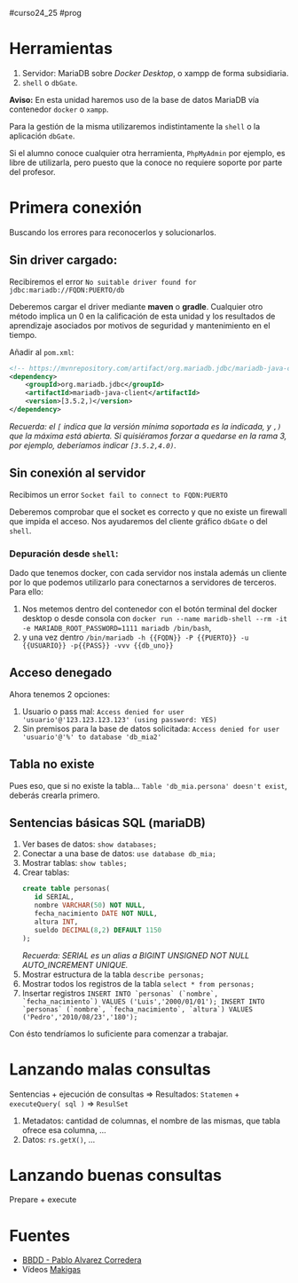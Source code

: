 #curso24_25 #prog 

# Herramientas
1. Servidor: MariaDB sobre _Docker Desktop_, o xampp de forma subsidiaria.
2. `shell` o `dbGate`.

**Aviso:**
En esta unidad haremos uso de la base de datos MariaDB vía contenedor `docker` o `xampp`. 

Para la gestión de la misma utilizaremos indistintamente la `shell` o la aplicación `dbGate`.

Si el alumno conoce cualquier otra herramienta, `PhpMyAdmin` por ejemplo, es libre de utilizarla, pero puesto que la conoce no requiere soporte por parte del profesor.

# Primera conexión
Buscando los errores para reconocerlos y solucionarlos.

## Sin driver cargado:
Recibiremos el error `No suitable driver found for jdbc:mariadb://FQDN:PUERTO/db`

Deberemos cargar el driver mediante **maven** o **gradle**. Cualquier otro método implica un 0 en la calificación de esta unidad y los resultados de aprendizaje asociados por motivos de seguridad y mantenimiento en el tiempo.

Añadir al `pom.xml`:
```xml
<!-- https://mvnrepository.com/artifact/org.mariadb.jdbc/mariadb-java-client -->
<dependency>
    <groupId>org.mariadb.jdbc</groupId>
    <artifactId>mariadb-java-client</artifactId>
    <version>[3.5.2,)</version>
</dependency>
```

_Recuerda: el `[` indica que la versión mínima soportada es la indicada, y `,)` que la máxima está abierta. Si quisiéramos forzar a quedarse en la rama 3, por ejemplo, deberíamos indicar `[3.5.2,4.0)`._
   
## Sin conexión al servidor
Recibimos un error `Socket fail to connect to FQDN:PUERTO`

Deberemos comprobar que el socket es correcto y que no existe un firewall que impida el acceso. Nos ayudaremos del cliente gráfico `dbGate` o del `shell`.

### Depuración desde `shell`:
Dado que tenemos docker, con cada servidor nos instala además un cliente por lo que podemos utilizarlo para conectarnos a servidores de terceros. Para ello:
1. Nos metemos dentro del contenedor con el botón terminal del docker desktop o desde consola con `docker run --name maridb-shell --rm -it -e MARIADB_ROOT_PASSWORD=1111 mariadb /bin/bash`,
2. y una vez dentro `/bin/mariadb -h {{FQDN}} -P {{PUERTO}} -u {{USUARIO}} -p{{PASS}} -vvv {{db_uno}}`

## Acceso denegado
Ahora tenemos 2 opciones:
1. Usuario o pass mal: `Access denied for user 'usuario'@'123.123.123.123' (using password: YES)`
2. Sin premisos para la base de datos solicitada: `Access denied for user 'usuario'@'%' to database 'db_mia2'`

## Tabla no existe
Pues eso, que si no existe la tabla... `Table 'db_mia.persona' doesn't exist`, deberás crearla primero.

## Sentencias básicas SQL (mariaDB)
1. Ver bases de datos: `show databases;`
2. Conectar a una base de datos: `use database db_mia;`
3. Mostrar tablas: `show tables;`
4. Crear tablas:
   ```sql
   create table personas( 
      id SERIAL, 
      nombre VARCHAR(50) NOT NULL,
      fecha_nacimiento DATE NOT NULL,
      altura INT,
      sueldo DECIMAL(8,2) DEFAULT 1150
   );
   ```
   _Recuerda: SERIAL es un alias a BIGINT UNSIGNED NOT NULL AUTO_INCREMENT UNIQUE._
5. Mostrar estructura de la tabla `describe personas;`
6. Mostrar todos los registros de la tabla `select * from personas;`
7. Insertar registros ``INSERT INTO `personas` (`nombre`, `fecha_nacimiento`) VALUES ('Luis','2000/01/01');
INSERT INTO `personas` (`nombre`, `fecha_nacimiento`, `altura`) VALUES ('Pedro','2010/08/23','180');``

Con ésto tendríamos lo suficiente para comenzar a trabajar.

# Lanzando malas consultas
Sentencias + ejecución de consultas => Resultados: `Statemen` + `executeQuery( sql )` => `ResulSet`

1. Metadatos: cantidad de columnas, el nombre de las mismas, que tabla ofrece esa columna, ...
2. Datos: `rs.getX()`, ...



# Lanzando buenas consultas
Prepare + execute


# Fuentes
+ [BBDD - Pablo Alvarez Corredera](https://github.com/rosepac/daw-temario/blob/main/PROG/PR11.pdf)
+ Vídeos [Makigas](https://www.makigas.es/series/jdbc-moderno)